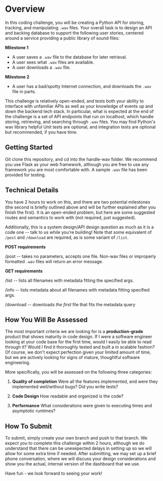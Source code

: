 # Overview

In this coding challenge, you will be creating a Python API for storing, tracking, and manipulating `.wav` files. Your overall task is to design an API and backing database to support the following user stories, centered around a service providing a public library of sound files:

**Milestone 1**
- A user saves a `.wav` file to the database for later retrieval.
- A user sees what `.wav` files are available.
- A user downloads a `.wav` file.

**Milestone 2**
- A user has a bad/spotty Internet connection, and downloads the `.wav` file in parts.

This challenge is relatively open-ended, and tests both your ability to interface with unfamiliar APIs as well as your knowledge of events up and down the backend tech stack. In particular, what is expected at the end of the challenge is a set of API endpoints that run on localhost, which handle storing, retrieving, and searching through `.wav` files. You may find Python's wav library helpful Unit tests are optional, and integration tests are optional but recommended, if you have time. 

## Getting Started

Git clone this repository, and cd into the handle-wav folder. We recommend you use Flask as your web framework, although you are free to use any framework you are most comfortable with. A sample `.wav` file has been provided for testing.

## Technical Details

You have 2 hours to work on this, and there are two potential milestones (the second is briefly outlined above and will be further explained after you finish the first). It is an open-ended problem, but here are some suggested routes and semantics to work with (not required, just suggested). 

Additionally, this is a system design/API design question as much as it is a code one -- talk to us while you're building! Note that some equivalent of `/post` and `/download` are required, as is some variant of `/list`.  

**POST requirements**

/post -- takes no parameters, accepts one file. Non-wav files or improperly formatted `.wav` files will return an error message.

**GET requirements**

/list -- lists all filenames with metadata fitting the specified args.

/info -- lists metadata about all filenames with metadata fitting specified args.

/download -- downloads *the first* file that fits the metadata query

## How You Will Be Assessed

The most important criteria we are looking for is a **production-grade** product that shows maturity in code design. If I were a software engineer looking at your code base for the first time, would I easily be able to read through it? Would I find it thoroughly tested and built a in scalable fashion? Of course, we don't expect perfection given your limited amount of time, but we are actively looking for signs of mature, thoughtful software engineering.

More specifically, you will be assessed on the following three categories:

1. **Quality of completion** Were all the features implemented, and were they implemented well/without bugs? Did you write tests?

2. **Code Design** How readable and organized is the code?

3. **Performance** What considerations were given to executing times and asymptotic runtimes?

## How To Submit

To submit, simply create your own branch and push to that branch. We expect you to complete this challenge within 2 hours, although we do understand that there can be unexepected delays in setting up so we will allow for some extra time if needed. After submitting, we may set up a brief phone conversation, where we will discuss your design considerations and show you the actual, internal version of the dashboard that we use.

Have fun - we look forward to seeing your work!
